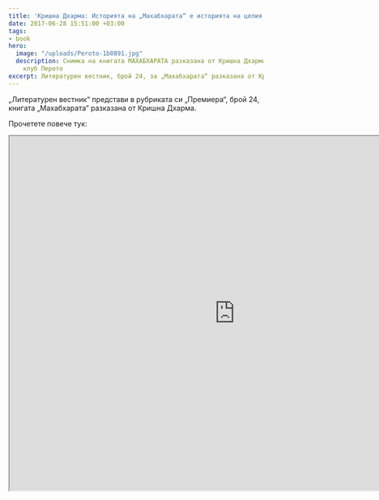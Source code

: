 ```yaml
---
title: 'Кришна Дхарма: Историята на „Махабхарата“ е историята на целия Космос'
date: 2017-06-28 15:51:00 +03:00
tags:
- book
hero:
  image: "/uploads/Peroto-1b0891.jpg"
  description: Снимка на книгата МАХАБХАРАТА разказана от Кришна Дхарма в Литературен
    клуб Перото
excerpt: Литературен вестник, брой 24, за „Махабхарата“ разказана от Кришна Дхарма
---
```


„Литературен вестник“ представи в рубриката си „Премиера“, брой 24, книгата „Махабхарата“ разказана от Кришна Дхарма.

Прочетете повече тук:

<iframe src="https://drive.google.com/file/d/0B-YAvKlX2FSzU0FtRVR3eUlpeHM/preview" width="890" height="700"></iframe>